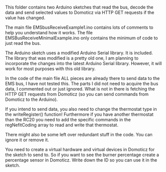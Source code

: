 
This folder contains two Arduino sketches that read the bus, decode the data and send selected values to Domoticz via HTTP GET requests if the value has changed.

The main file EMSbusReceiveExample1.ino contains lots of comments to help you understand how it works. The file EMSBusReceiveMinimalExample.ino only contains the minimum of code to just read the bus.

The Arduino sketch uses a modified Arduino Serial library. It is included.
The library that was modified is a pretty old one, I am planning to incorporate the changes into the latest Arduino Serial library.
However, it will work for most purposes with this old library.

In the code of the main file ALL pieces are already there to send data to the EMS bus, I have not tested this.
The parts I did not need to acquire the bus data, I commented out or just ignored.
What is not in there is fetching the HTTP GET requests from Domoticz (so you can send commands from Domoticz to the Arduino).

If you intend to send data, you also need to change the thermostat type in the writeRegister() function!
Furthermore if you have another thermostat than the RC20 you need to add the specific commands in the regNefitCoding array to read and write that thermostat.

There might also be some left over redundant stuff in the code. You can ignore it or remove it.

You need to create a virtual hardware and virtual devices in Domoticz for the sketch to send to.
So if you want to see the burner percentage create a percentage sensor in Domoticz.
Write down the ID so you can use it in the sketch.

